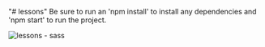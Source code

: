 "# lessons" 
Be sure to run an 'npm install' to install any dependencies and 'npm start' to run the project.

![lessons - sass](https://user-images.githubusercontent.com/8735775/31060088-164bca68-a70d-11e7-9074-c6649fa59447.png)

